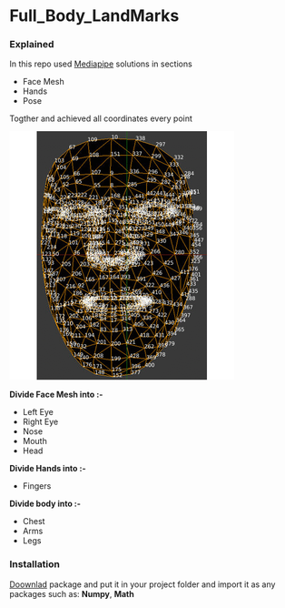 # Full_Body_LandMarks

### Explained

In this repo used [Mediapipe](https://google.github.io/mediapipe/solutions/solutions.html) solutions in sections

- Face Mesh
- Hands
- Pose

Togther and achieved all coordinates every point


![alt text](Landmarks.gif)


**Divide Face Mesh into :-**

- Left Eye
- Right Eye
- Nose
- Mouth
- Head

**Divide Hands into :-**

- Fingers

**Divide body into :-**

- Chest
- Arms
- Legs


### Installation
[Doownlad](https://raw.githubusercontent.com/kouwis/Full_Body_LandMarks/main/Full_Body_LandMarks.py) package and put it in your project folder and import it as any packages such as: **Numpy**, **Math**
